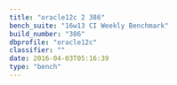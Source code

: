 ```yaml
---
title: "oracle12c 2 386"
bench_suite: "16w13 CI Weekly Benchmark"
build_number: "386"
dbprofile: "oracle12c"
classifier: ""
date: 2016-04-03T05:16:39
type: "bench"
---
```


